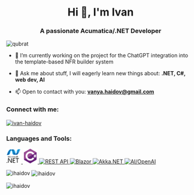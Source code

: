 

<h1 align="center">Hi 👋, I'm Ivan</h1>
<h3 align="center">A passionate Acumatica/.NET Developer</h3>

<p align="left"> <img src="https://komarev.com/ghpvc/?username=ihaidov&label=Profile%20views&color=0e75b6&style=flat" alt="qubrat" /> </p>

- 🔭 I’m currently working on the project for the ChatGPT integration into the template-based NFR builder system

- 💬 Ask me about stuff, I will eagerly learn new things about: **.NET, C#, web dev, AI**

- 📫 Open to contact with you: **vanya.haidov@gmail.com**

<h3 align="left">Connect with me:</h3>
<p align="left">
<a href="https://linkedin.com/in/ivan-haidov-a-24320184" target="blank"><img align="center" src="https://raw.githubusercontent.com/rahuldkjain/github-profile-readme-generator/master/src/images/icons/Social/linked-in-alt.svg" alt="ivan-haidov" height="30" width="40" /></a>
</p>

<h3 align="left">Languages and Tools:</h3>
<p align="left">
  <a href="https://dotnet.microsoft.com/" target="_blank" rel="noreferrer">
    <img src="https://raw.githubusercontent.com/devicons/devicon/master/icons/dot-net/dot-net-original-wordmark.svg" alt=".NET" width="40" height="40">
  </a>
  <a href="https://docs.microsoft.com/en-us/dotnet/csharp/" target="_blank" rel="noreferrer">
    <img src="https://raw.githubusercontent.com/devicons/devicon/master/icons/csharp/csharp-original.svg" alt="C#" width="40" height="40">
  </a>
  <a href="https://restfulapi.net/" target="_blank" rel="noreferrer">
    <img src="https://www.vectorlogo.zone/logos/getpostman/getpostman-icon.svg" alt="REST API" width="40" height="40">
  </a>
  <a href="https://blazor.net/" target="_blank" rel="noreferrer">
    <img src="https://upload.wikimedia.org/wikipedia/commons/thumb/d/d0/Blazor.png/600px-Blazor.png" alt="Blazor" width="40" height="40">
  </a>
  <a href="https://getakka.net/" target="_blank" rel="noreferrer">
    <img src="https://avatars.githubusercontent.com/u/4515558?s=280&v=4" alt="Akka.NET" width="40" height="40">
  </a>
  <a href="https://openai.com/" target="_blank" rel="noreferrer">
    <img src="https://upload.wikimedia.org/wikipedia/commons/4/4d/OpenAI_Logo.svg" alt="AI/OpenAI" width="40" height="40">
  </a>
</p>

<p><img align="left" src="https://github-readme-stats.vercel.app/api/top-langs?username=ihaidov&show_icons=true&locale=en&layout=compact" alt="ihaidov" /></p>

<p>&nbsp;<img align="center" src="https://github-readme-stats.vercel.app/api?username=ihaidov&show_icons=true&locale=en" alt="ihaidov" /></p>

<p><img align="center" src="https://github-readme-streak-stats.herokuapp.com/?user=ihaidov&" alt="ihaidov" /></p>
